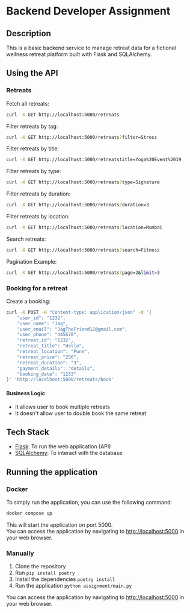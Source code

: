 # Backend Developer Assignment

## Description

This is a basic backend service to manage retreat data for a fictional wellness retreat platform built with Flask and SQLAlchemy.

## Using the API

### Retreats

Fetch all retreats:

```bash
curl -X GET http://localhost:5000/retreats
```

Filter retreats by tag:

```bash
curl -X GET http://localhost:5000/retreats?filter=Stress
```

Filter retreats by title:

```bash
curl -X GET http://localhost:5000/retreatstitle=Yoga%20Event%2019
```

Filter retreats by type:

```bash
curl -X GET http://localhost:5000/retreats?type=Signature
```

Filter retreats by duration:

```bash
curl -X GET http://localhost:5000/retreats?duration=3
```

Filter retreats by location:

```bash
curl -X GET http://localhost:5000/retreats?location=Mumbai
```

Search retreats:

```bash
curl -X GET http://localhost:5000/retreats?search=Fitness
```

Pagination Example:

```bash
curl -X GET http://localhost:5000/retreats?page=2&limit=3
```

### Booking for a retreat

Create a booking:

```bash
curl -X POST -H "Content-type: application/json" -d '{
    "user_id": "1232",
    "user_name": "Jag",
    "user_email": "JagTheFriend12@gmail.com",
    "user_phone": "445678",
    "retreat_id": "1232",
    "retreat_title": "Hello",
    "retreat_location": "Pune",
    "retreat_price": "250",
    "retreat_duration": "3",
    "payment_details": "details",
    "booking_date": "1233"
}' 'http://localhost:5000/retreats/book'
```

#### Business Logic

- It allows user to book multiple retreats
- It doesn't allow user to double book the same retreat

## Tech Stack

- [Flask](https://flask.palletsprojects.com/en/3.0.x/): To run the web application (API)
- [SQLAlchemy](https://flask-sqlalchemy.palletsprojects.com/en/3.1.x/): To interact with the database

## Running the application

### Docker

To simply run the application, you can use the following command:

```bash
docker compose up
```

This will start the application on port 5000.\
You can access the application by navigating to <http://localhost:5000> in your web browser.

### Manually

1. Clone the repository
2. Run `pip install poetry`
3. Install the dependencies `poetry install`
4. Run the application `python assignment/main.py`

You can access the application by navigating to <http://localhost:5000> in your web browser.
